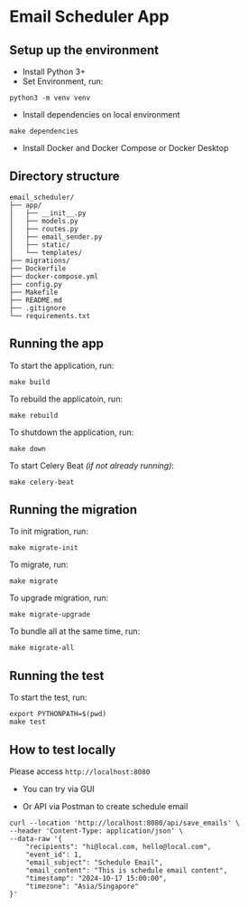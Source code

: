 # Email Scheduler App

## Setup up the environment
- Install Python 3+
- Set Environment, run:
```
python3 -m venv venv
```
- Install dependencies on local environment
```
make dependencies
```
- Install Docker and Docker Compose or Docker Desktop

## Directory structure
```
email_scheduler/
├── app/
│   ├── __init__.py
│   ├── models.py
│   ├── routes.py
│   ├── email_sender.py
│   ├── static/
│   └── templates/
├── migrations/
├── Dockerfile
├── docker-compose.yml
├── config.py
├── Makefile
├── README.md
├── .gitignore
└── requirements.txt
```

## Running the app
To start the application, run:
```
make build
```

To rebuild the applicatoin, run:
```
make rebuild
```

To shutdown the application, run:
```
make down
```

To start Celery Beat *(if not already running)*:
```
make celery-beat
```

## Running the migration
To init migration, run:
```
make migrate-init
```

To migrate, run:
```
make migrate
```

To upgrade migration, run:
```
make migrate-upgrade
```

To bundle all at the same time, run:
```
make migrate-all
```

## Running the test
To start the test, run:
```
export PYTHONPATH=$(pwd)
make test
```

## How to test locally
Please access `http://localhost:8080` 

- You can try via GUI

- Or API via Postman to create schedule email
```
curl --location 'http://localhost:8080/api/save_emails' \
--header 'Content-Type: application/json' \
--data-raw '{
    "recipients": "hi@local.com, hello@local.com",
    "event_id": 1,
    "email_subject": "Schedule Email",
    "email_content": "This is schedule email content",
    "timestamp": "2024-10-17 15:00:00",
    "timezone": "Asia/Singapore"
}'
```